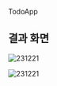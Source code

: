 TodoApp

## 결과 화면
![231221](https://github.com/kimsudang/TodoApp-pre/assets/143993211/60eed511-0fae-4ec1-a5aa-72e517750ec9)

![231221](https://github.com/kimsudang/TodoApp-pre/assets/143993211/be4475e0-4182-4f3c-a81c-f1b9292cbde3)
